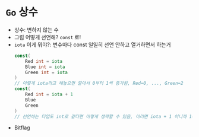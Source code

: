 # `Go` 상수

- 상수: 변하지 않는 수
- 그럼 어떻게 선언해? `const` 로!
- `iota` 이게 뭐야?: 변수마다 const 일일히 선언 안하고 열거하면서 하는거
  ```go
  const(
      Red int = iota
      Blue int = iota
      Green int = iota
  )
  // 이렇게 iota라고 해놓으면 알아서 0부터 1씩 증가됨, Red=0, ..., Green=2 
  const(
      Red int = iota + 1
      Blue
      Green
  )
  // 선언하는 타입도 int로 같다면 이렇게 생략할 수 있음, 이러면 iota + 1 이니까 1부터 3까지
  ```
- Bitflag